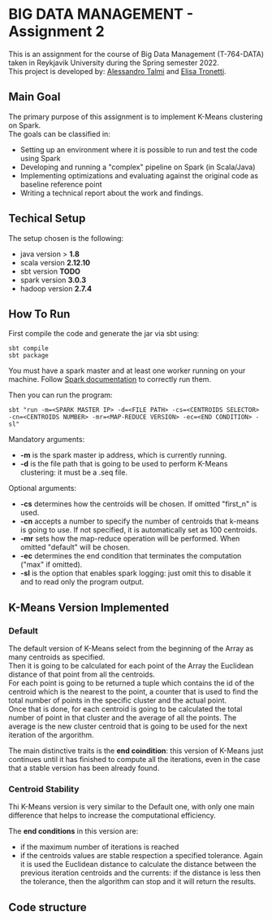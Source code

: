 # BIG DATA MANAGEMENT - Assignment 2
This is an assignment for the course of Big Data Management (T-764-DATA) taken in Reykjavik University during the Spring semester 2022.  
This project is developed by: [Alessandro Talmi](https://github.com/Tale152) and [Elisa Tronetti](https://github.com/ElisaTronetti).

## Main Goal

The primary purpose of this assignment is to implement K-Means clustering on Spark.  
The goals can be classified in:
- Setting up an environment where it is possible to run and test the code using Spark
- Developing and running a "complex" pipeline on Spark (in Scala/Java)
- Implementing optimizations and evaluating against the original code as baseline reference point
- Writing a technical report about the work and findings.

## Techical Setup

The setup chosen is the following:
- java version > **1.8**
- scala version **2.12.10**
- sbt version **TODO**
- spark version **3.0.3**
- hadoop version **2.7.4**


## How To Run

First compile the code and generate the jar via sbt using:  
```
sbt compile
sbt package
```

You must have a spark master and at least one worker running on your machine. Follow [Spark documentation](https://spark.apache.org/docs/3.0.3/spark-standalone.html#launching-spark-applications) to correctly run them.

Then you can run the program:
```
sbt "run -m=<SPARK MASTER IP> -d=<FILE PATH> -cs=<CENTROIDS SELECTOR> -cn=<CENTROIDS NUMBER> -mr=<MAP-REDUCE VERSION> -ec=<END CONDITION> -sl"
```

Mandatory arguments:  
- **-m** is the spark master ip address, which is currently running. 
- **-d** is the file path that is going to be used to perform K-Means clustering: it must be a .seq file.

Optional arguments:  
- **-cs** determines how the centroids will be chosen. If omitted "first_n" is used.
- **-cn** accepts a number to specify the number of centroids that k-means is going to use. If not specified, it is automatically set as 100 centroids.
- **-mr** sets how the map-reduce operation will be performed. When omitted "default" will be chosen.
- **-ec** determines the end condition that terminates the computation ("max" if omitted).
- **-sl** is the option that enables spark logging: just omit this to disable it and to read only the program output.

## K-Means Version Implemented

### Default
The default version of K-Means select from the beginning of the Array as many centroids as specified.  
Then it is going to be calculated for each point of the Array the Euclidean distance of that point from all the centroids.  
For each point is going to be returned a tuple which contains the id of the centroid which is the nearest to the point, a counter that is used to find the total number of points in the specific cluster and the actual point.  
Once that is done, for each centroid is going to be calculated the total number of point in that cluster and the average of all the points. The average is the new cluster centroid that is going to be used for the next iteration of the argorithm.  

The main distinctive traits is the __end coindition__: this version of K-Means just continues until it has finished to compute all the iterations, even in the case that a stable version has been already found.

### Centroid Stability
Thi K-Means version is very similar to the Default one, with only one main difference that helps to increase the computational efficiency.  

The __end conditions__ in this version are:
- if the maximum number of iterations is reached
- if the centroids values are stable respection a specified tolerance. Again it is used the Euclidean distance to calculate the distance between the previous iteration centroids and the currents: if the distance is less then the tolerance, then the algorithm can stop and it will return the results.

## Code structure
